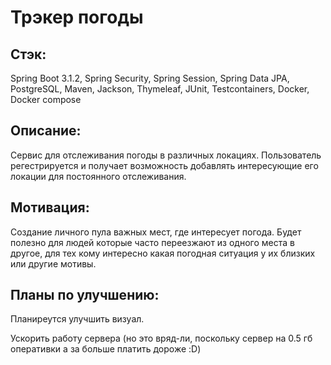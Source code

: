 # Трэкер погоды

## Стэк:

Spring Boot 3.1.2, Spring Security, Spring Session, Spring Data JPA, PostgreSQL, Maven, Jackson, 
Thymeleaf, JUnit, Testcontainers, Docker, Docker compose

## Описание:

Сервис для отслеживания погоды в различных локациях. Пользователь 
регестрируется и получает возможность добавлять интересующие его локации
для постоянного отслеживания. 

## Мотивация:

Создание личного пула важных мест, где интересует погода. Будет полезно
для людей которые часто переезжают из одного места в другое, для тех кому интересно
какая погодная ситуация у их близких или другие мотивы.

## Планы по улучшению:

 Планиреутся улучшить визуал.

Ускорить работу сервера (но это вряд-ли, поскольку сервер на 0.5 гб оперативки а за больше платить дороже :D)